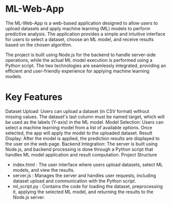 # ML-Web-App
The ML-Web-App is a web-based application designed to allow users to upload datasets and apply machine learning (ML) models to perform predictive analysis. The application provides a simple and intuitive interface for users to select a dataset, choose an ML model, and receive results based on the chosen algorithm.

The project is built using Node.js for the backend to handle server-side operations, while the actual ML model execution is performed using a Python script. The two technologies are seamlessly integrated, providing an efficient and user-friendly experience for applying machine learning models.

# Key Features
Dataset Upload: Users can upload a dataset (in CSV format) without missing values. The dataset's last column must be named target, which will be used as the labels (Y-axis) in the ML model.
Model Selection: Users can select a machine learning model from a list of available options. Once selected, the app will apply the model to the uploaded dataset.
Result Display: After the model is applied, the prediction results are displayed to the user on the web page.
Backend Integration: The server is built using Node.js, and backend processing is done through a Python script that handles ML model application and result computation.
Project Structure
* index.html : The user interface where users upload datasets, select ML models, and view the results.
* server.js : Manages the server and handles user requests, including dataset upload and communication with the Python script.
* ml_script.py : Contains the code for loading the dataset, preprocessing it, applying the selected ML model, and returning the results to the Node.js server.
